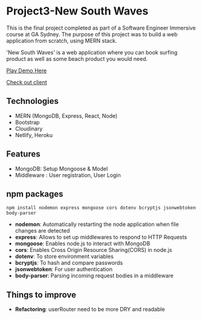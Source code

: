 # Project3-New South Waves

This is the final project completed as part of a Software Engineer Immersive course at GA Sydney. The purpose of this project was to build a web application from scratch, using MERN stack.

'New South Waves' is a web application where you can book surfing product as well as some beach product you would need.

[Play Demo Here](https://newsouthwaves.netlify.app)

[Check out client](https://github.com/soojinhong91/project3-client)

## Technologies

- MERN (MongoDB, Express, React, Node)
- Bootstrap
- Cloudinary
- Netlify, Heroku

## Features

- MongoDB: Setup Mongoose & Model
- Middleware : User registration, User Login

## npm packages

`npm install nodemon express mongoose cors dotenv bcryptjs jsonwebtoken body-parser`

- **nodemon**: Automatically restarting the node application when file changes are detected
- **express**: Allows to set up middlewares to respond to HTTP Requests
- **mongoose**: Enables node.js to interact with MongoDB
- **cors**: Enables Cross Origin Resource Sharing(CORS) in node.js
- **dotenv**: To store environment variables
- **bcryptjs**: To hash and compare passwords
- **jsonwebtoken**: For user authentication
- **body-parser**: Parsing incoming request bodies in a middleware

## Things to improve

- **Refactoring**: userRouter need to be more DRY and readable
